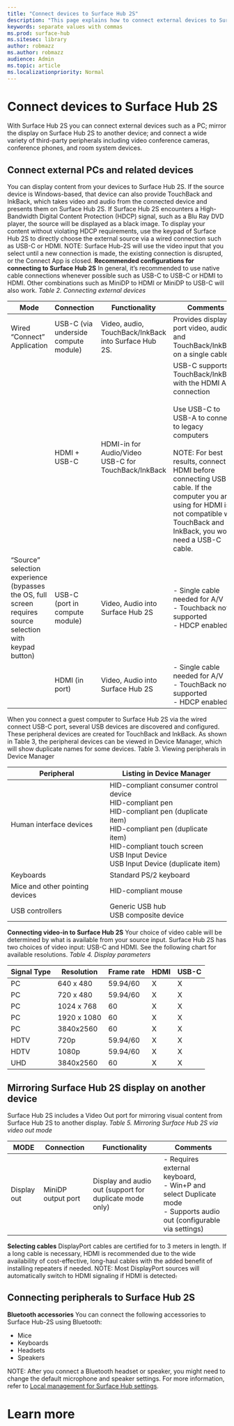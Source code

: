 ```yaml
---
title: "Connect devices to Surface Hub 2S"
description: "This page explains how to connect external devices to Surface Hub 2S."
keywords: separate values with commas
ms.prod: surface-hub
ms.sitesec: library
author: robmazz
ms.author: robmazz
audience: Admin
ms.topic: article
ms.localizationpriority: Normal
---
```


# Connect devices to Surface Hub 2S

With Surface Hub 2S you can connect external devices such as a PC; mirror the display on Surface Hub 2S to another device; and connect a wide variety of third-party peripherals including video conference cameras, conference phones, and room system devices. 


## Connect external PCs and related devices

You can display content from your devices to Surface Hub 2S. If the source device is Windows-based, that device can also provide TouchBack and InkBack, which takes video and audio from the connected device and presents them on Surface Hub 2S. If Surface Hub 2S encounters a High-Bandwidth Digital Content Protection (HDCP) signal, such as a Blu Ray DVD player, the source will be displayed as a black image. To display your content without violating HDCP requirements, use the keypad of Surface Hub 2S to directly choose the external source via a wired connection such as USB-C or HDMI.
NOTE: Surface Hub-2S will use the video input that you select until a new connection is made, the existing connection is disrupted, or the Connect App is closed.
**Recommended configurations for connecting to Surface Hub 2S**
In general, it’s recommended to use native cable connections whenever possible such as USB-C to USB-C or HDMI to HDMI. Other combinations such as MiniDP to HDMI or MiniDP to USB-C will also work.
*Table 2. Connecting external devices*

| Mode                                                                                                         | Connection                           | Functionality                                          | Comments                                                                                                                                                                                                                                                                                                                |
| ------------------------------------------------------------------------------------------------------------ | ------------------------------------ | ------------------------------------------------------ | ----------------------------------------------------------------------------------------------------------------------------------------------------------------------------------------------------------------------------------------------------------------------------------------------------------------------- |
| Wired “Connect” Application                                                                                  | USB-C (via underside compute module) | Video, audio, TouchBack/InkBack into Surface Hub 2S.   | Provides display port video, audio, and TouchBack/InkBack on a single cable.                                                                                                                                                                                                                                            |
|                                                                                                              | HDMI + USB-C                         | HDMI-in for Audio/Video<br>USB-C for TouchBack/InkBack | USB-C supports TouchBack/InkBack with the  HDMI A/V connection<br> <br>Use USB-C to USB-A to connect to legacy computers<br> <br>NOTE: For best results, connect HDMI before connecting USB-C cable. If the computer you are using for HDMI is not compatible with TouchBack and InkBack, you won't need a USB-C cable. |
| “Source” selection experience<br>(bypasses the OS, full screen requires source selection with keypad button) | USB-C (port in compute module)       | Video, Audio into Surface Hub 2S                       | - Single cable needed for A/V<br>- Touchback not supported<br>- HDCP enabled                                                                                                                                                                                                                                            |
|                                                                                                              | HDMI (in port)                       | Video, Audio into Surface Hub 2S                       | - Single cable needed for A/V<br>- TouchBack not supported<br>- HDCP enabled                                                                                                                                                                                                                                            |

 
When you connect a guest computer to Surface Hub 2S via the wired connect USB-C port, several USB devices are discovered and configured. These peripheral devices are created for TouchBack and InkBack. As shown in Table 3, the peripheral devices can be viewed in Device Manager, which will show duplicate names for some devices.
Table 3. Viewing peripherals in Device Manager

| Peripheral                      | Listing in Device Manager                                                                                                                                                                                                     |
| ------------------------------- | ----------------------------------------------------------------------------------------------------------------------------------------------------------------------------------------------------------------------------- |
| Human interface devices         | HID-compliant consumer control device<br>HID-compliant pen<br>HID-compliant pen (duplicate item)<br>HID-compliant pen (duplicate item)<br>HID-compliant touch screen<br>USB Input Device<br>USB Input Device (duplicate item) |
| Keyboards                       | Standard PS/2 keyboard                                                                                                                                                                                                        |
| Mice and other pointing devices | HID-compliant mouse                                                                                                                                                                                                           |
| USB controllers                 | Generic USB hub<br>USB composite device                                                                                                                                                                                       |

**Connecting video-in to Surface Hub 2S**
Your choice of video cable will be determined by what is available from your source input. Surface Hub 2S has two choices of video input: USB-C and HDMI. See the following chart for available resolutions.
*Table 4. Display parameters*

| Signal Type | Resolution  | Frame rate | HDMI | USB-C |
| ----------- | ----------- | ---------- | ---- | ----- |
| PC          | 640 x 480   | 59.94/60   | X    | X     |
| PC          | 720 x 480   | 59.94/60   | X    | X     |
| PC          | 1024 x 768  | 60         | X    | X     |
| PC          | 1920 x 1080 | 60         | X    | X     |
| PC          | 3840x2560   | 60         | X    | X     |
| HDTV        | 720p        | 59.94/60   | X    | X     |
| HDTV        | 1080p       | 59.94/60   | X    | X     |
| UHD         | 3840x2560   | 60         | X    | X     |

## Mirroring Surface Hub 2S display on another device

Surface Hub 2S includes a Video Out port for mirroring visual content from Surface Hub 2S to another display.
*Table 5. Mirroring Surface Hub 2S via video out mode*

| MODE        | Connection         | Functionality                                           | Comments                                                                                                               |
| ----------- | ------------------ | ------------------------------------------------------- | ---------------------------------------------------------------------------------------------------------------------- |
| Display out | MiniDP output port | Display and audio out (support for duplicate mode only) | - Requires external keyboard,<br>- Win+P and select Duplicate mode<br>- Supports audio out (configurable via settings) |

**Selecting cables**
DisplayPort cables are certified for to 3 meters in length. If a long cable is necessary, HDMI is recommended due to the wide availability of cost-effective, long-haul cables with the added benefit of installing repeaters if needed.
NOTE: Most DisplayPort sources will automatically switch to HDMI signaling if HDMI is detected~~.~~

## Connecting peripherals to Surface Hub 2S

**Bluetooth accessories**
You can connect the following accessories to Surface Hub-2S using Bluetooth:

- Mice
- Keyboards
- Headsets
- Speakers

NOTE: After you connect a Bluetooth headset or speaker, you might need to change the default microphone and speaker settings. For more information, refer to [Local management for Surface Hub settings](https://docs.microsoft.com/en-us/surface-hub/local-management-surface-hub-settings).

# Learn more


